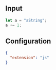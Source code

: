 
## Input
```javascript input
let a = "aString";
a += 1;
```

## Configuration
```json configuration
{
  "extension": "js"
}
```
